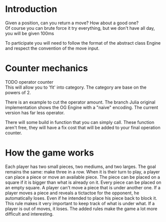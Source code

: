 # Introduction
Given a position, can you return a move? How about a good one?\
Of course you can brute force it try everything, but we don't have all day, you will be given 100ms

To participate you will need to follow the format of the abstract class Engine and respect the convention of the move input.

# Counter mechanics
TODO operator counter\
This will allow you to 'fit' into category. The category are base on the powers of 2.

There is an example to cut the operator amount. The branch Julia original implementation shows the OG Engine with a "naive" encoding. The current version has far less operator.

There will some build in function that you can simply call. These function aren't free, they will have a fix cost that will be added to your final operation counter.

# How the game works
Each player has two small pieces, two mediums, and two larges. The goal remains the same: make three in a row.
When it is their turn to play, a player can place a piece or move an available piece.
The piece can be placed on a square if it is bigger than what is already on it. Every piece can be placed on an empty square.
A player can't move a piece that is under another one.
If a player moves a piece and reveals a tictactoe for the opponent, he automatically loses. Even if he intended to place his piece back to block it.
This rule makes it very important to keep track of what is under what.
If a player is out of moves, it loses.
The added rules make the game a lot more difficult and interesting.